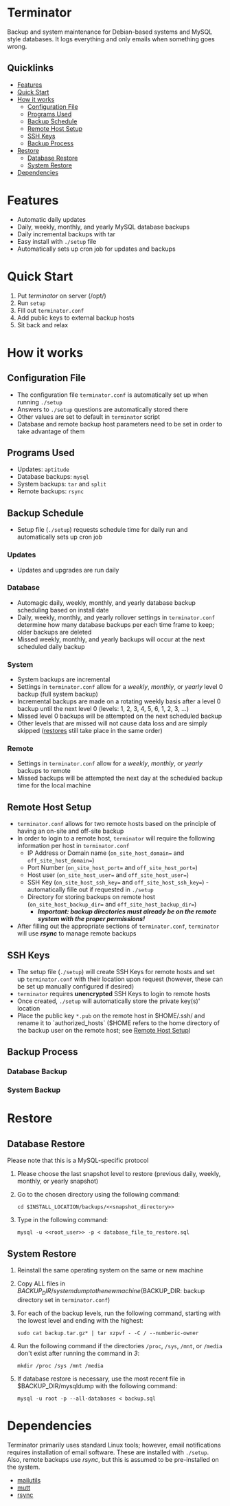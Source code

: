 # Terminator
Backup and system maintenance for Debian-based systems and MySQL style databases.    It logs everything and only emails when something goes wrong.

## Quicklinks
- [Features](#features)
- [Quick Start](#quick-start)
- [How it works](#how-it-works)
    - [Configuration File](#configuration-file)
    - [Programs Used](#programs-used)
    - [Backup Schedule](#backup-schedule)
    - [Remote Host Setup](#remote-host-setup)
    - [SSH Keys](#ssh-keys)
    - [Backup Process](#backup-process)
- [Restore](#restore)
    - [Database Restore](#database-restore)
    - [System Restore](#system-restore)
- [Dependencies](#dependencies)

# Features
- Automatic daily updates
- Daily, weekly, monthly, and yearly MySQL database backups
- Daily incremental backups with tar
- Easy install with `./setup` file
- Automatically sets up cron job for updates and backups

# Quick Start
1. Put *terminator* on server (/opt/)
2. Run `setup`
3. Fill out `terminator.conf`
4. Add public keys to external backup hosts
5. Sit back and relax

# How it works
## Configuration File
 - The configuration file `terminator.conf` is automatically set up when running `./setup`
 - Answers to `./setup` questions are automatically stored there
 - Other values are set to default in `terminator` script
 - Database and remote backup host parameters need to be set in order to take advantage of them

## Programs Used
- Updates: `aptitude`
- Database backups:  `mysql`
- System backups:  `tar` and `split`
- Remote backups:  `rsync`

## Backup Schedule
 - Setup file (`./setup`) requests schedule time for daily run and automatically sets up cron job

### Updates
 - Updates and upgrades are run daily

### Database
 - Automagic daily, weekly, monthly, and yearly database backup scheduling based on install date
 - Daily, weekly, monthly, and yearly rollover settings in `terminator.conf` determine how many database backups per each time frame to keep; older backups are deleted
 - Missed weekly, monthly, and yearly backups will occur at the next scheduled daily backup

### System
 - System backups are incremental
 - Settings in `terminator.conf` allow for a *weekly*, *monthly*, or *yearly* level 0 backup (full system backup)
 - Incremental backups are made on a rotating weekly basis after a level 0 backup until the next level 0 (levels: 1, 2, 3, 4, 5, 6, 1, 2, 3, ...)
 - Missed level 0 backups will be attempted on the next scheduled backup
 - Other levels that are missed will not cause data loss and are simply skipped ([restores](#system-restore) still take place in the same order)

### Remote
- Settings in `terminator.conf` allow for a *weekly*, *monthly*, or *yearly* backups to remote
- Missed backups will be attempted the next day at the scheduled backup time for the local machine

## Remote Host Setup
- `terminator.conf` allows for two remote hosts based on the principle of having an on-site and off-site backup
- In order to login to a remote host, `terminator` will require the following information per host in `terminator.conf`
    - IP Address or Domain name (`on_site_host_domain=` and `off_site_host_domain=`)
    - Port Number (`on_site_host_port=` and `off_site_host_port=`)
    - Host user (`on_site_host_user=` and `off_site_host_user=`)
    - SSH Key (`on_site_host_ssh_key=` and `off_site_host_ssh_key=`) - automatically fille out if requested in `./setup`
    - Directory for storing backups on remote host (`on_site_host_backup_dir=` and `off_site_host_backup_dir=`)
        - ***Important: backup directories must already be on the remote system with the proper permissions!***
- After filling out the appropriate sections of `terminator.conf`, `terminator` will use ***rsync*** to manage remote backups 

## SSH Keys
- The setup file (`./setup`) will create SSH Keys for remote hosts and set up `terminator.conf` with their location upon request (however, these can be set up manually configured if desired)
- `terminator` requires **unencrypted** SSH Keys to login to remote hosts
- Once created, `./setup` will automatically store the private key(s)' location
- Place the public key `*.pub` on the remote host in $HOME/.ssh/ and rename it to `authorized_hosts` ($HOME refers to the home directory of the backup user on the remote host; see [Remote Host Setup](#remote-host-setup))

## Backup Process
### Database Backup

### System Backup


# Restore
## Database Restore
Please note that this is a MySQL-specific protocol

1. Please choose the last snapshot level to restore (previous daily, weekly, monthly, or yearly snapshot)
2. Go to the chosen directory using the following command:

    `cd $INSTALL_LOCATION/backups/<<snapshot_directory>>`

3. Type in the following command:
    
    `mysql -u <<root_user>> -p < database_file_to_restore.sql`

## System Restore
1. Reinstall the same operating system on the same or new machine
2. Copy ALL files in $BACKUP_DIR/systemdump to the new machine ($BACKUP_DIR: backup directory set in `terminator.conf`)
3. For each of the backup levels, run the following command, starting with the lowest level and ending with the highest:
    
    `sudo cat backup.tar.gz* | tar xzpvf - -C / --numberic-owner`

4. Run the following command if the directories `/proc`, `/sys`, `/mnt`, or `/media` don't exist after running the command in *3*:

    `mkdir /proc /sys /mnt /media`

5. If database restore is necessary, use the most recent file in $BACKUP_DIR/mysqldump with the following command:

    `mysql -u root -p --all-databases < backup.sql`

# Dependencies
Terminator primarily uses standard Linux tools; however, email notifications requires installation of email software.  These are installed with `./setup`.  Also, remote backups use *rsync*, but this is assumed to be pre-installed on the system.
 - [mailutils](http://mailutils.org/)
 - [mutt](http://www.mutt.org/)
 - [rsync](https://rsync.samba.org/)

